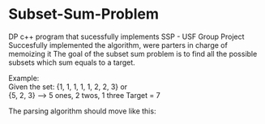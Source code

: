 # Subset-Sum-Problem
DP c++ program that sucessfully implements SSP - USF Group Project  
Succesfully implemented the algorithm, were parters in charge of memoizing it
The goal of the subset sum problem is to find all the possible subsets which sum equals to a target. 

Example:  
Given the set: {1, 1, 1, 1, 1, 2, 2, 3} or  
{5, 2, 3} --> 5 ones, 2 twos, 1 three Target = 7

The parsing algorithm should move like this:  

